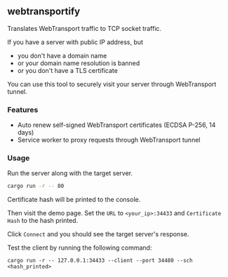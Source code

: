 ## webtransportify

Translates WebTransport traffic to TCP socket traffic.

If you have a server with public IP address, but
- you don't have a domain name
- or your domain name resolution is banned
- or you don't have a TLS certificate

You can use this tool to securely visit your server through WebTransport tunnel.

### Features

- Auto renew self-signed WebTransport certificates (ECDSA P-256, 14 days)
- Service worker to proxy requests through WebTransport tunnel

### Usage

Run the server along with the target server.

```bash
cargo run -r -- 80
```

Certificate hash will be printed to the console.

Then visit the demo page. Set the `URL` to `<your_ip>:34433` and `Certificate Hash` to the hash printed.

Click `Connect` and you should see the target server's response.

Test the client by running the following command:

```
cargo run -r -- 127.0.0.1:34433 --client --port 34480 --sch <hash_printed>
```
